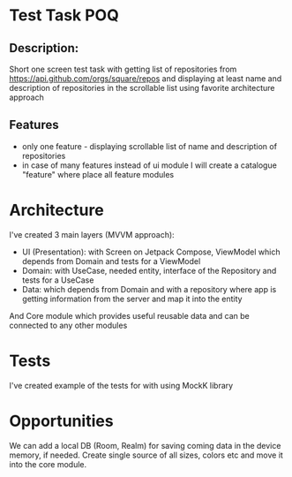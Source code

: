 # Test Task POQ

## Description:

Short one screen test task with getting list of repositories
from https://api.github.com/orgs/square/repos and displaying at least name and description of
repositories in the scrollable list using favorite architecture approach

## Features

- only one feature - displaying scrollable list of name and description of repositories
- in case of many features instead of ui module I will create a catalogue "feature" where place all
  feature modules

# Architecture

I've created 3 main layers (MVVM approach):

- UI (Presentation): with Screen on Jetpack Compose, ViewModel which depends from Domain and tests
  for a ViewModel
- Domain: with UseCase, needed entity, interface of the Repository and tests for a UseCase
- Data: which depends from Domain and with a repository where app is getting information from the
  server and map it into the entity

And Core module which provides useful reusable data and can be connected to any other modules

# Tests

I've created example of the tests for with using MockK library

# Opportunities

We can add a local DB (Room, Realm) for saving coming data in the device memory, if needed.
Create single source of all sizes, colors etc and move it into the core module.